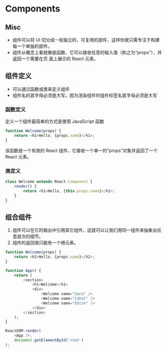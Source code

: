 # Components

## Misc
* 组件可以将 UI 切分成一些独立的、可复用的部件，这样你就只需专注于构建每一个单独的部件。
* 组件从概念上看就像是函数，它可以接收任意的输入值（称之为“props”），并返回一个需要在页
面上展示的 React 元素。


## 组件定义
* 可以通过函数或类来定义组件
* 组件名的首字母必须是大写，因为渲染组件时组件标签名首字母必须是大写

### 函数定义
定义一个组件最简单的方式是使用 JavaScript 函数
```js
function Welcome(props) {
    return <h1>Hello, {props.name}</h1>;
}
```
该函数是一个有效的 React 组件，它接收一个单一的“props”对象并返回了一个 React 元素。

### 类定义
```js
class Welcome extends React.Component {
    render() {
        return <h1>Hello, {this.props.name}</h1>;
    }
}
```


## 组合组件
1. 组件可以在它的输出中引用其它组件，这就可以让我们用同一组件来抽象出任意层次的细节。
2. 组件的返回值只能有一个根元素。

```js
function Welcome(props) {
    return <h2>Hello, {props.name}</h2>;
}

function App() {
    return (
        <section>
            <h1>Welcome</h1>
            <div>
                <Welcome name="Sara" />
                <Welcome name="Cahal" />
                <Welcome name="Edite" />
            </div>
        </section>
    );
}

ReactDOM.render(
    <App />,
    document.getElementById('root')
);
```
